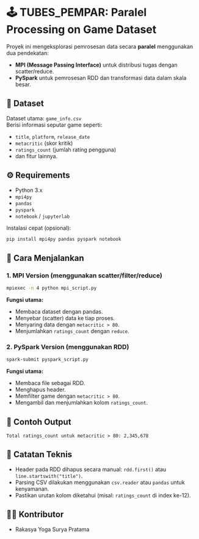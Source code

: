 
# 🕹️ TUBES_PEMPAR: Paralel Processing on Game Dataset

Proyek ini mengeksplorasi pemrosesan data secara **paralel** menggunakan dua pendekatan:
- **MPI (Message Passing Interface)** untuk distribusi tugas dengan scatter/reduce.
- **PySpark** untuk pemrosesan RDD dan transformasi data dalam skala besar.

## 📁 Dataset
Dataset utama: `game_info.csv`  
Berisi informasi seputar game seperti:
- `title`, `platform`, `release_date`
- `metacritic` (skor kritik)
- `ratings_count` (jumlah rating pengguna)
- dan fitur lainnya.

## ⚙️ Requirements
- Python 3.x
- `mpi4py`
- `pandas`
- `pyspark`
- `notebook` / `jupyterlab`

Instalasi cepat (opsional):
```bash
pip install mpi4py pandas pyspark notebook
```

## 🚀 Cara Menjalankan

### 1. MPI Version (menggunakan scatter/filter/reduce)
```bash
mpiexec -n 4 python mpi_script.py
```

**Fungsi utama:**
- Membaca dataset dengan pandas.
- Menyebar (scatter) data ke tiap proses.
- Menyaring data dengan `metacritic > 80`.
- Menjumlahkan `ratings_count` dengan `reduce`.

### 2. PySpark Version (menggunakan RDD)
```bash
spark-submit pyspark_script.py
```

**Fungsi utama:**
- Membaca file sebagai RDD.
- Menghapus header.
- Memfilter game dengan `metacritic > 80`.
- Mengambil dan menjumlahkan kolom `ratings_count`.

## 📌 Contoh Output
```
Total ratings_count untuk metacritic > 80: 2,345,678
```

## 📎 Catatan Teknis
- Header pada RDD dihapus secara manual: `rdd.first()` atau `line.startswith("title")`.
- Parsing CSV dilakukan menggunakan `csv.reader` atau `pandas` untuk kenyamanan.
- Pastikan urutan kolom diketahui (misal: `ratings_count` di index ke-12).

## 👨‍💻 Kontributor
- Rakasya Yoga Surya Pratama
